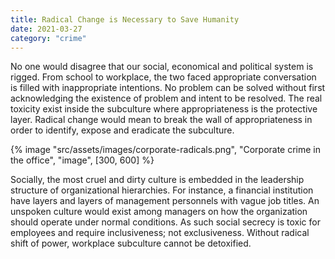 ```yaml
---
title: Radical Change is Necessary to Save Humanity
date: 2021-03-27
category: "crime"
---
```


No one would disagree that our social, economical and political system is rigged. From school to workplace, the two faced appropriate conversation is filled with inappropriate intentions. No problem can be solved without first acknowledging the existence of problem and intent to be resolved. The real toxicity exist inside the subculture where appropriateness is the protective layer. Radical change would mean to break the wall of appropriateness in order to identify, expose and eradicate the subculture.

<!-- excerpt -->

{% image "src/assets/images/corporate-radicals.png", "Corporate crime in the office", "image", [300, 600] %}

Socially, the most cruel and dirty culture is embedded in the leadership structure of organizational hierarchies. For instance, a financial institution have layers and layers of management personnels with vague job titles. An unspoken culture would exist among managers on how the organization should operate under normal conditions. As such social secrecy is toxic for employees and require inclusiveness; not exclusiveness. Without radical shift of power, workplace subculture cannot be detoxified.
